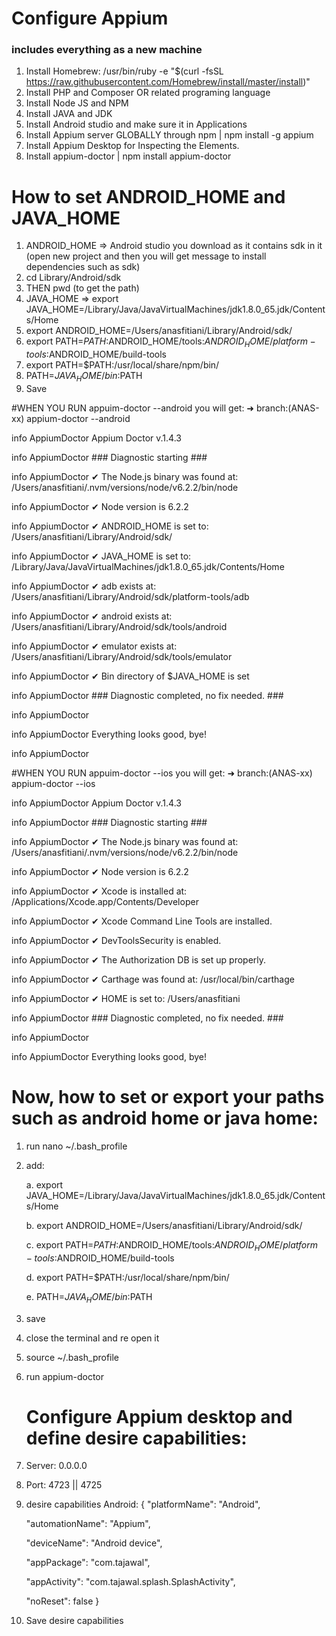# Configure Appium
### includes everything as a new machine

1. Install Homebrew: /usr/bin/ruby -e "$(curl -fsSL https://raw.githubusercontent.com/Homebrew/install/master/install)"
2. Install PHP and Composer OR related programing language
3. Install Node JS and NPM
4. Install JAVA and JDK
5. Install Android studio and make sure it in Applications
4. Install Appium server GLOBALLY through npm | npm install -g appium
5. Install Appium Desktop for Inspecting the Elements.
6. Install appium-doctor | npm install appium-doctor


# How to set ANDROID_HOME and JAVA_HOME
   1. ANDROID_HOME => Android studio you download as it contains sdk in it (open new project and then you will get message to install dependencies such as sdk)
   2. cd Library/Android/sdk
   3. THEN pwd (to get the path) 
   4. JAVA_HOME => export JAVA_HOME=/Library/Java/JavaVirtualMachines/jdk1.8.0_65.jdk/Contents/Home
   5. export ANDROID_HOME=/Users/anasfitiani/Library/Android/sdk/
   6. export PATH=${PATH}:$ANDROID_HOME/tools:$ANDROID_HOME/platform-tools:$ANDROID_HOME/build-tools
   7. export PATH=$PATH:/usr/local/share/npm/bin/
   8. PATH=${JAVA_HOME}/bin:$PATH  
   9. Save
   
   
   #WHEN YOU RUN appuim-doctor --android you will get:
   ➜  branch:(ANAS-xx) appium-doctor --android
   
   info AppiumDoctor Appium Doctor v.1.4.3
   
   info AppiumDoctor ### Diagnostic starting ###
   
   info AppiumDoctor  ✔ The Node.js binary was found at: /Users/anasfitiani/.nvm/versions/node/v6.2.2/bin/node
   
   info AppiumDoctor  ✔ Node version is 6.2.2
   
   info AppiumDoctor  ✔ ANDROID_HOME is set to: /Users/anasfitiani/Library/Android/sdk/
   
   info AppiumDoctor  ✔ JAVA_HOME is set to: /Library/Java/JavaVirtualMachines/jdk1.8.0_65.jdk/Contents/Home
   
   info AppiumDoctor  ✔ adb exists at: /Users/anasfitiani/Library/Android/sdk/platform-tools/adb
   
   info AppiumDoctor  ✔ android exists at: /Users/anasfitiani/Library/Android/sdk/tools/android
   
   info AppiumDoctor  ✔ emulator exists at: /Users/anasfitiani/Library/Android/sdk/tools/emulator
   
   info AppiumDoctor  ✔ Bin directory of $JAVA_HOME is set
   
   info AppiumDoctor ### Diagnostic completed, no fix needed. ###
   
   info AppiumDoctor
   
   info AppiumDoctor Everything looks good, bye!
   
   info AppiumDoctor
   
   
   #WHEN YOU RUN appuim-doctor --ios you will get:
   ➜  branch:(ANAS-xx) appium-doctor --ios
   
   info AppiumDoctor Appium Doctor v.1.4.3
   
   info AppiumDoctor ### Diagnostic starting ###
   
   info AppiumDoctor  ✔ The Node.js binary was found at: /Users/anasfitiani/.nvm/versions/node/v6.2.2/bin/node
   
   info AppiumDoctor  ✔ Node version is 6.2.2
   
   info AppiumDoctor  ✔ Xcode is installed at: /Applications/Xcode.app/Contents/Developer
   
   info AppiumDoctor  ✔ Xcode Command Line Tools are installed.
   
   info AppiumDoctor  ✔ DevToolsSecurity is enabled.
   
   info AppiumDoctor  ✔ The Authorization DB is set up properly.
   
   info AppiumDoctor  ✔ Carthage was found at: /usr/local/bin/carthage
   
   info AppiumDoctor  ✔ HOME is set to: /Users/anasfitiani
   
   info AppiumDoctor ### Diagnostic completed, no fix needed. ###
   
   info AppiumDoctor
   
   info AppiumDoctor Everything looks good, bye!
   
   
   # Now, how to set or export your paths such as android home or java home:
   1. run nano ~/.bash_profile
   
   2. add:
   
      a. export JAVA_HOME=/Library/Java/JavaVirtualMachines/jdk1.8.0_65.jdk/Contents/Home
   
      b. export ANDROID_HOME=/Users/anasfitiani/Library/Android/sdk/
      
      c. export PATH=${PATH}:$ANDROID_HOME/tools:$ANDROID_HOME/platform-tools:$ANDROID_HOME/build-tools
      
      d. export PATH=$PATH:/usr/local/share/npm/bin/
      
      e. PATH=${JAVA_HOME}/bin:$PATH
      
   3. save
   4. close the terminal and re open it
   5. source ~/.bash_profile
   6. run appium-doctor
      
      # Configure Appium desktop and define desire capabilities:
      
   1. Server: 0.0.0.0
      
   2. Port: 4723 || 4725
      
   3. desire capabilities Android:
      {
        "platformName": "Android",
        
        "automationName": "Appium",
        
        "deviceName": "Android device",
        
        "appPackage": "com.tajawal",
        
        "appActivity": "com.tajawal.splash.SplashActivity",
        
        "noReset": false
      }
      
   4. Save desire capabilities
      